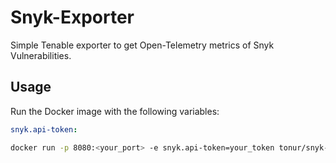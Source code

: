 # Snyk-Exporter
Simple Tenable exporter to get Open-Telemetry metrics of Snyk Vulnerabilities.

## Usage
Run the Docker image with the following variables:
``` yaml
snyk.api-token: 
```
``` sh
docker run -p 8080:<your_port> -e snyk.api-token=your_token tonur/snyk-exporter
```